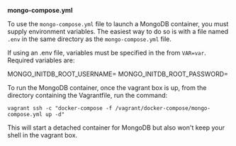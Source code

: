 **mongo-compose.yml**

To use the `mongo-compose.yml` file to launch a MongoDB container, you must supply environment variables. The easiest way to do so is with a file named `.env` in the same directory as the `mongo-compose.yml` file.

If using an .env file, variables must be specified in the from `VAR=var`. 
Required variables are:

MONGO_INITDB_ROOT_USERNAME=
MONGO_INITDB_ROOT_PASSWORD=

To run the MongoDB container, once the vagrant box is up, from the directory containing the Vagrantfile, run the command:

`vagrant ssh -c "docker-compose -f /vagrant/docker-compose/mongo-compose.yml up -d"`

This will start a detached container for MongoDB but also won't keep your shell in the vagrant box.